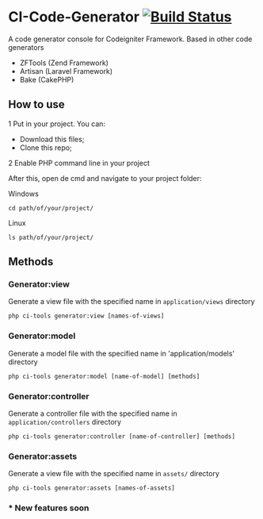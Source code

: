 CI-Code-Generator [![Build Status](https://travis-ci.org/willmendesneto/CI-Code-Generator.png?branch=master)](https://travis-ci.org/willmendesneto/CI-Code-Generator)
=================

A code generator console for Codeigniter Framework. Based in other code generators
* ZFTools (Zend Framework)
* Artisan (Laravel Framework)
* Bake (CakePHP)

## How to use

1 Put in your project. You can:
* Download this files;
* Clone this repo;

2 Enable PHP command line in your project

After this, open de cmd and navigate to your project folder:

Windows

    cd path/of/your/project/

Linux

    ls path/of/your/project/


## Methods

### Generator:view

Generate a view file with the specified name in `application/views` directory

    php ci-tools generator:view [names-of-views]

### Generator:model

Generate a model file with the specified name in 'application/models' directory

    php ci-tools generator:model [name-of-model] [methods]

### Generator:controller

Generate a controller file with the specified name in `application/controllers` directory

    php ci-tools generator:controller [name-of-controller] [methods]

### Generator:assets

Generate a view file with the specified name in `assets/` directory

    php ci-tools generator:assets [names-of-assets]


### * New features soon




